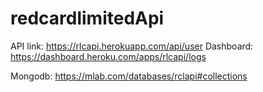 # redcardlimitedApi

API link: https://rlcapi.herokuapp.com/api/user
Dashboard: https://dashboard.heroku.com/apps/rlcapi/logs

Mongodb: https://mlab.com/databases/rclapi#collections
